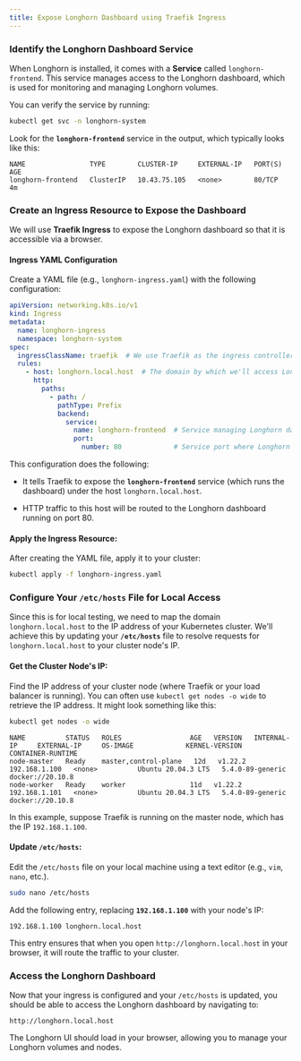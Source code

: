 ```yaml
---
title: Expose Longhorn Dashboard using Traefik Ingress
---
```


### Identify the Longhorn Dashboard Service

When Longhorn is installed, it comes with a **Service** called `longhorn-frontend`. This service manages access to the Longhorn dashboard, which is used for monitoring and managing Longhorn volumes.

You can verify the service by running:

```bash
kubectl get svc -n longhorn-system
```

Look for the **`longhorn-frontend`** service in the output, which typically looks like this:

```plaintext
NAME                TYPE        CLUSTER-IP     EXTERNAL-IP   PORT(S)   AGE
longhorn-frontend   ClusterIP   10.43.75.105   <none>        80/TCP    4m
```

### Create an Ingress Resource to Expose the Dashboard

We will use **Traefik Ingress** to expose the Longhorn dashboard so that it is accessible via a browser.

#### Ingress YAML Configuration

Create a YAML file (e.g., `longhorn-ingress.yaml`) with the following configuration:

```yaml
apiVersion: networking.k8s.io/v1
kind: Ingress
metadata:
  name: longhorn-ingress
  namespace: longhorn-system
spec:
  ingressClassName: traefik  # We use Traefik as the ingress controller
  rules:
    - host: longhorn.local.host  # The domain by which we'll access Longhorn UI
      http:
        paths:
          - path: /
            pathType: Prefix
            backend:
              service:
                name: longhorn-frontend  # Service managing Longhorn dashboard
                port:
                  number: 80             # Service port where Longhorn UI runs
```

This configuration does the following:

- It tells Traefik to expose the **`longhorn-frontend`** service (which runs the dashboard) under the host `longhorn.local.host`.

- HTTP traffic to this host will be routed to the Longhorn dashboard running on port 80.

#### Apply the Ingress Resource:

After creating the YAML file, apply it to your cluster:

```bash
kubectl apply -f longhorn-ingress.yaml
```

### Configure Your `/etc/hosts` File for Local Access

Since this is for local testing, we need to map the domain `longhorn.local.host` to the IP address of your Kubernetes cluster. We'll achieve this by updating your **`/etc/hosts`** file to resolve requests for `longhorn.local.host` to your cluster node's IP.

#### Get the Cluster Node's IP:

Find the IP address of your cluster node (where Traefik or your load balancer is running). You can often use `kubectl get nodes -o wide` to retrieve the IP address. It might look something like this:

```bash
kubectl get nodes -o wide
```

```plaintext
NAME          STATUS   ROLES                 AGE   VERSION   INTERNAL-IP     EXTERNAL-IP     OS-IMAGE             KERNEL-VERSION   CONTAINER-RUNTIME
node-master   Ready    master,control-plane   12d   v1.22.2   192.168.1.100   <none>          Ubuntu 20.04.3 LTS   5.4.0-89-generic   docker://20.10.8
node-worker   Ready    worker                11d   v1.22.2   192.168.1.101   <none>          Ubuntu 20.04.3 LTS   5.4.0-89-generic   docker://20.10.8
```

In this example, suppose Traefik is running on the master node, which has the IP `192.168.1.100`.

#### Update `/etc/hosts`:

Edit the `/etc/hosts` file on your local machine using a text editor (e.g., `vim`, `nano`, etc.).

```bash
sudo nano /etc/hosts
```

Add the following entry, replacing **`192.168.1.100`** with your node's IP:

```plaintext
192.168.1.100 longhorn.local.host
```

This entry ensures that when you open `http://longhorn.local.host` in your browser, it will route the traffic to your cluster.


### Access the Longhorn Dashboard

Now that your ingress is configured and your `/etc/hosts` is updated, you should be able to access the Longhorn dashboard by navigating to:

```
http://longhorn.local.host
```

The Longhorn UI should load in your browser, allowing you to manage your Longhorn volumes and nodes.